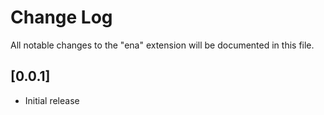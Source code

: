 # Change Log

All notable changes to the "ena" extension will be documented in this file.

## [0.0.1]

- Initial release